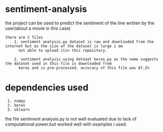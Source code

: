 # sentiment-analysis
the project can be used to predict the sentiment of the line written by the user(about a movie in this case)

    there are 2 files 
        1. sentiment analysis.py dataset is raw and downloaded from the internet but as the size of the dataset is large i am
          not able to upload itin this repository.
         
        2. sentiment analysis using dataset keras.py as the name suggests the dataset used in this file is downloaded from 
          keras and is pre-processed. accuracy of this file was 87.2%
          
# dependencies used 
     
     1. numpy 
     2. keras
     3. sklearn
     
        
the file sentiment analysis.py is not well evaluated due to lack of computational power.but worked well with examples i used.
